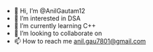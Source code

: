- 👋 Hi, I’m @AnilGautam12
- 👀 I’m interested in DSA
- 🌱 I’m currently learning C++
- 💞️ I’m looking to collaborate on 
- 📫 How to reach me anil.gau7801@gmail.com

<!---
AnilGautam12/AnilGautam12 is a ✨ special ✨ repository because its `README.md` (this file) appears on your GitHub profile.
You can click the Preview link to take a look at your changes.
--->
